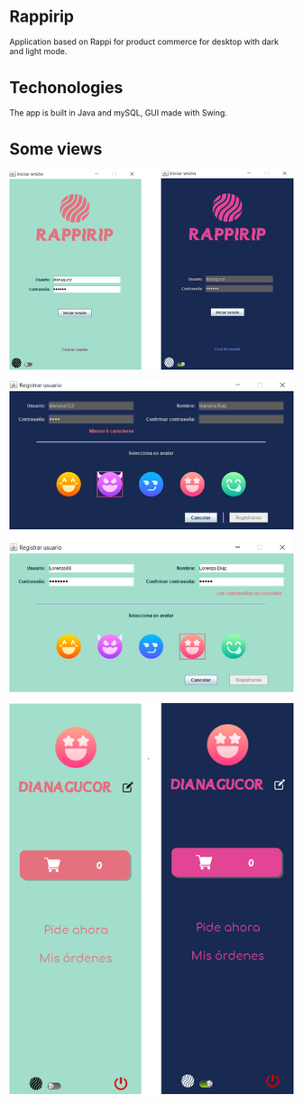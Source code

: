 # Rappirip
Application based on Rappi for product commerce for desktop with dark and light mode.

# Techonologies
The app is built in Java and mySQL, GUI made with Swing.

# Some views
![Login](app_images/login.png)

![Registration](app_images/register.png)

![Side panel](app_images/side_panel.png)
